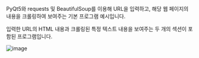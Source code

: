 PyQt5와 requests 및 BeautifulSoup를 이용해 URL을 입력하고, 
해당 웹 페이지의 내용을 크롤링하여 보여주는 기본 프로그램 예시입니다. 

입력한 URL의 HTML 내용과 크롤링된 특정 텍스트 내용을 보여주는 두 개의 섹션이 포함된 프로그램입니다.


![image](https://github.com/user-attachments/assets/a8eb3679-f719-4c96-ac8c-2ced8e985e4d)





